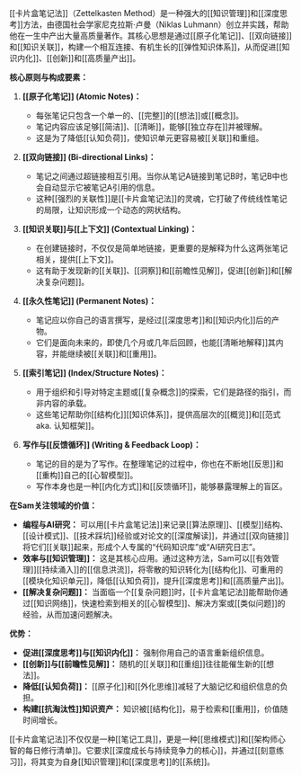 [[卡片盒笔记法]]（Zettelkasten Method）是一种强大的[[知识管理]]和[[深度思考]]方法，由德国社会学家尼克拉斯·卢曼（Niklas Luhmann）创立并实践，帮助他在一生中产出大量高质量著作。其核心思想是通过[[原子化笔记]]、[[双向链接]]和[[知识关联]]，构建一个相互连接、有机生长的[[弹性知识体系]]，从而促进[[知识内化]]、[[创新]]和[[高质量产出]]。

**核心原则与构成要素：**

1.  **[[原子化笔记]] (Atomic Notes)：**
    *   每张笔记只包含一个单一的、[[完整]]的[[想法]]或[[概念]]。
    *   笔记内容应该足够[[简洁]]、[[清晰]]，能够[[独立存在]]并被理解。
    *   这是为了降低[[认知负荷]]，使知识单元更容易被[[关联]]和重组。

2.  **[[双向链接]] (Bi-directional Links)：**
    *   笔记之间通过超链接相互引用。当你从笔记A链接到笔记B时，笔记B中也会自动显示它被笔记A引用的信息。
    *   这种[[强烈的关联性]]是[[卡片盒笔记法]]的灵魂，它打破了传统线性笔记的局限，让知识形成一个动态的网状结构。

3.  **[[知识关联]]与[[上下文]] (Contextual Linking)：**
    *   在创建链接时，不仅仅是简单地链接，更重要的是解释为什么这两张笔记相关，提供[[上下文]]。
    *   这有助于发现新的[[关联]]、[[洞察]]和[[前瞻性见解]]，促进[[创新]]和[[解决复杂问题]]。

4.  **[[永久性笔记]] (Permanent Notes)：**
    *   笔记应以你自己的语言撰写，是经过[[深度思考]]和[[知识内化]]后的产物。
    *   它们是面向未来的，即使几个月或几年后回顾，也能[[清晰地解释]]其内容，并能继续被[[关联]]和[[重用]]。

5.  **[[索引笔记]] (Index/Structure Notes)：**
    *   用于组织和引导对特定主题或[[复杂概念]]的探索，它们是路径的指引，而非内容的承载。
    *   这些笔记帮助你[[结构化]][[知识体系]]，提供高层次的[[概览]]和[[范式 aka. 认知框架]]。

6.  **写作与[[反馈循环]] (Writing & Feedback Loop)：**
    *   笔记的目的是为了写作。在整理笔记的过程中，你也在不断地[[反思]]和[[重构]]自己的[[心智模型]]。
    *   写作本身也是一种[[内化方式]]和[[反馈循环]]，能够暴露理解上的盲区。

**在Sam关注领域的价值：**

*   **编程与AI研究：** 可以用[[卡片盒笔记法]]来记录[[算法原理]]、[[模型]]结构、[[设计模式]]、[[技术踩坑]]经验或对论文的[[深度解读]]，并通过[[双向链接]]将它们[[关联]]起来，形成个人专属的“代码知识库”或“AI研究日志”。
*   **效率与[[知识管理]]：** 这是其核心应用。通过这种方法，Sam可以[[有效管理]][[持续涌入]]的[[信息洪流]]，将零散的知识转化为[[结构化]]、可重用的[[模块化知识单元]]，降低[[认知负荷]]，提升[[深度思考]]和[[高质量产出]]。
*   **[[解决复杂问题]]：** 当面临一个[[复杂问题]]时，[[卡片盒笔记法]]能帮助你通过[[知识网络]]，快速检索到相关的[[心智模型]]、解决方案或[[类似问题]]的经验，从而加速问题解决。

**优势：**

*   **促进[[深度思考]]与[[知识内化]]：** 强制你用自己的语言重新组织信息。
*   **[[创新]]与[[前瞻性见解]]：** 随机的[[关联]]和[[重组]]往往能催生新的[[想法]]。
*   **降低[[认知负荷]]：** [[原子化]]和[[外化思维]]减轻了大脑记忆和组织信息的负担。
*   **构建[[抗淘汰性]]知识资产：** 知识被[[结构化]]，易于检索和[[重用]]，价值随时间增长。

[[卡片盒笔记法]]不仅仅是一种[[笔记工具]]，更是一种[[思维模式]]和[[架构师心智的每日修行清单]]。它要求[[深度成长与持续竞争力的核心]]，并通过[[刻意练习]]，将其变为自身[[知识管理]]和[[深度思考]]的[[系统]]。